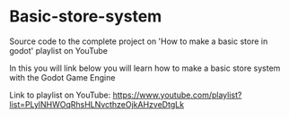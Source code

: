 # Basic-store-system

Source code to the complete project on 'How to make a basic store in godot' playlist on YouTube

In this you will link below you will learn how to make a basic store system with the Godot Game Engine

Link to playlist on YouTube: https://www.youtube.com/playlist?list=PLylNHWOqRhsHLNvcthzeOjkAHzveDtgLk

